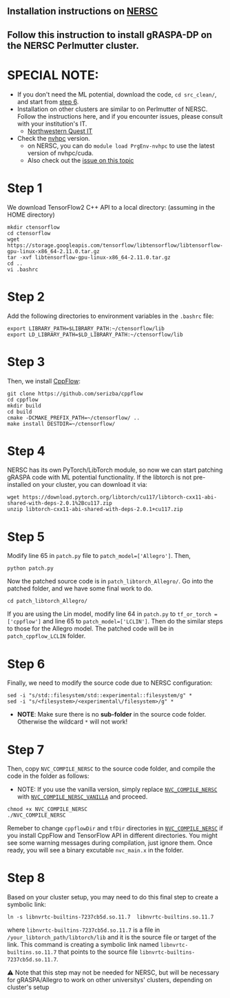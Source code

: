 ## Installation instructions on [NERSC](https://www.nersc.gov/)
## Follow this instruction to install gRASPA-DP on the NERSC Perlmutter cluster. 
# SPECIAL NOTE: 
  * If you don't need the ML potential, download the code, `cd src_clean/`, and start from [step 6](#Step-6).
  * Installation on other clusters are similar to on Perlmutter of NERSC. Follow the instructions here, and if you encounter issues, please consult with your institution's IT. 
    * [Northwestern Quest IT](https://www.it.northwestern.edu/departments/it-services-support/research/computing/quest/)
  * Check the [nvhpc](https://developer.nvidia.com/hpc-sdk) version. 
    * on NERSC, you can do ```module load PrgEnv-nvhpc``` to use the latest version of nvhpc/cuda.
    * Also check out the [issue on this topic](https://github.com/snurr-group/gRASPA/issues/9)
# Step 1
We download TensorFlow2 C++ API to a local directory: (assuming in the HOME directory)
```shellscript
mkdir ctensorflow
cd ctensorflow
wget https://storage.googleapis.com/tensorflow/libtensorflow/libtensorflow-gpu-linux-x86_64-2.11.0.tar.gz
tar -xvf libtensorflow-gpu-linux-x86_64-2.11.0.tar.gz
cd ..
vi .bashrc
```
# Step 2
Add the following directories to environment variables in the `.bashrc` file:
```shellscript
export LIBRARY_PATH=$LIBRARY_PATH:~/ctensorflow/lib
export LD_LIBRARY_PATH=$LD_LIBRARY_PATH:~/ctensorflow/lib
```
# Step 3
Then, we install [CppFlow](https://github.com/serizba/cppflow):
```shellscript
git clone https://github.com/serizba/cppflow
cd cppflow
mkdir build
cd build
cmake -DCMAKE_PREFIX_PATH=~/ctensorflow/ ..
make install DESTDIR=~/ctensorflow/
```
# Step 4
NERSC has its own PyTorch/LibTorch module, so now we can start patching gRASPA code with ML potential functionality. If the libtorch is not pre-installed on your cluster, you can download it via:
```shellscript
wget https://download.pytorch.org/libtorch/cu117/libtorch-cxx11-abi-shared-with-deps-2.0.1%2Bcu117.zip
unzip libtorch-cxx11-abi-shared-with-deps-2.0.1+cu117.zip
```
# Step 5
Modify line 65 in `patch.py` file to `patch_model=['Allegro']`. Then,
```shellscript
python patch.py
```
Now the patched source code is in `patch_libtorch_Allegro/`. Go into the patched folder, and we have some final work to do.
```shellscript
cd patch_libtorch_Allegro/
```
If you are using the Lin model, modify line 64 in `patch.py` to `tf_or_torch = ['cppflow']` and line 65 to `patch_model=['LCLIN']`. Then do the similar steps to those for the Allegro model. The patched code will be in `patch_cppflow_LCLIN` folder.
# Step 6
Finally, we need to modify the source code due to NERSC configuration:
```shellscript
sed -i "s/std::filesystem/std::experimental::filesystem/g" *
sed -i "s/<filesystem>/<experimental\/filesystem>/g" *
```
* **NOTE**: Make sure there is no **sub-folder** in the source code folder. Otherwise the wildcard ```*``` will not work!
# Step 7
Then, copy `NVC_COMPILE_NERSC` to the source code folder, and compile the code in the folder as follows:
* NOTE: If you use the vanilla version, simply replace [`NVC_COMPILE_NERSC`](NVC_COMPILE_NERSC) with [`NVC_COMPILE_NERSC_VANILLA`](NVC_COMPILE_NERSC_VANILLA) and proceed.
```shellscript
chmod +x NVC_COMPILE_NERSC
./NVC_COMPILE_NERSC
```
Remeber to change `cppflowDir` and `tfDir` directories in [`NVC_COMPILE_NERSC`](NVC_COMPILE_NERSC) if you install CppFlow and TensorFlow API in different directories. You might see some warning messages during compilation, just ignore them. Once ready, you will see a binary excutable `nvc_main.x` in the folder.
# Step 8
Based on your cluster setup, you may need to do this final step to create a symbolic link:
```shellscript
ln -s libnvrtc-builtins-7237cb5d.so.11.7  libnvrtc-builtins.so.11.7
```
where `libnvrtc-builtins-7237cb5d.so.11.7` is a file in `/your_libtorch_path/libtorch/lib` and it is the source file or target of the link. This command is creating a symbolic link named `libnvrtc-builtins.so.11.7` that points to the source file `libnvrtc-builtins-7237cb5d.so.11.7`. 
<aside>
⚠️ Note that this step may not be needed for NERSC, but will be necessary for gRASPA/Allegro to work on other universitys' clusters, depending on cluster's setup
</aside>



